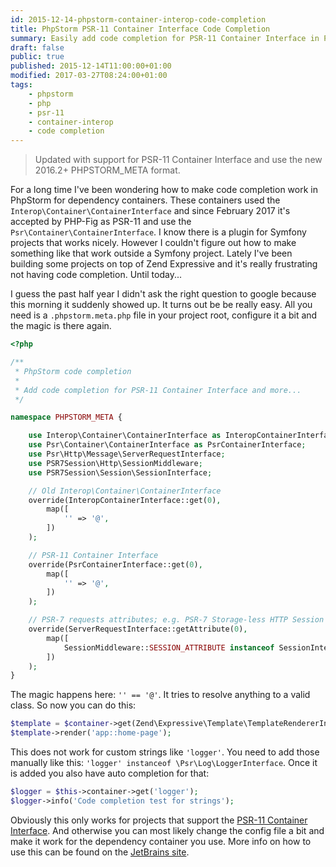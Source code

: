 ```yaml
---
id: 2015-12-14-phpstorm-container-interop-code-completion
title: PhpStorm PSR-11 Container Interface Code Completion
summary: Easily add code completion for PSR-11 Container Interface in PhpStorm.
draft: false
public: true
published: 2015-12-14T11:00:00+01:00
modified: 2017-03-27T08:24:00+01:00
tags:
    - phpstorm
    - php
    - psr-11
    - container-interop
    - code completion
---
```


> Updated with support for PSR-11 Container Interface and use the new 2016.2+ PHPSTORM_META format.

For a long time I've been wondering how to make code completion work in PhpStorm for dependency containers. These 
containers used the `Interop\Container\ContainerInterface` and since February 2017 it's accepted by PHP-Fig as PSR-11 
and use the `Psr\Container\ContainerInterface`. I know there is a plugin for Symfony projects that works nicely. 
However I couldn't figure out how to make something like that work outside a Symfony project. Lately I've been 
building some projects on top of Zend Expressive and it's really frustrating not having code completion. Until 
today...

I guess the past half year I didn't ask the right question to google because this morning it suddenly showed up. It
turns out be be really easy. All you need is a `.phpstorm.meta.php` file in your project root, configure it a bit
and the magic is there again.

```php
<?php

/**
 * PhpStorm code completion
 *
 * Add code completion for PSR-11 Container Interface and more...
 */

namespace PHPSTORM_META {

    use Interop\Container\ContainerInterface as InteropContainerInterface;
    use Psr\Container\ContainerInterface as PsrContainerInterface;
    use Psr\Http\Message\ServerRequestInterface;
    use PSR7Session\Http\SessionMiddleware;
    use PSR7Session\Session\SessionInterface;

    // Old Interop\Container\ContainerInterface
    override(InteropContainerInterface::get(0),
        map([
            '' => '@',
        ])
    );

    // PSR-11 Container Interface
    override(PsrContainerInterface::get(0),
        map([
            '' => '@',
        ])
    );

    // PSR-7 requests attributes; e.g. PSR-7 Storage-less HTTP Session
    override(ServerRequestInterface::getAttribute(0),
        map([
            SessionMiddleware::SESSION_ATTRIBUTE instanceof SessionInterface,
        ])
    );
}
```

The magic happens here: `'' == '@'`. It tries to resolve anything to a valid class. So now you can do this:

```php
$template = $container->get(Zend\Expressive\Template\TemplateRendererInterface::class);
$template->render('app::home-page');
```

This does not work for custom strings like `'logger'`. You need to add those manually like this:
`'logger' instanceof \Psr\Log\LoggerInterface`. Once it is added you also have auto completion for that:

```php
$logger = $this->container->get('logger');
$logger->info('Code completion test for strings');
```

Obviously this only works for projects that support the
[PSR-11 Container Interface](https://github.com/php-fig/fig-standards/blob/master/accepted/PSR-11-container.md). 
And otherwise you can most likely change the config file a bit and make it work for the dependency container you 
use. More info on how to use this can be found on the 
[JetBrains site](https://confluence.jetbrains.com/display/PhpStorm/PhpStorm+Advanced+Metadata).
